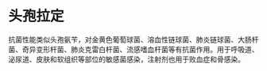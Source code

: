 # 头孢拉定

抗菌性能类似头孢氨苄，对金黄色葡萄球菌、溶血性链球菌、肺炎链球菌、大肠杆菌、奇异变形杆菌、肺炎克雷白杆菌、流感嗜血杆菌等有抗菌作用。用于呼吸道、泌尿道、皮肤和软组织等部位的敏感菌感染，注射剂也用于败血症和骨感染。